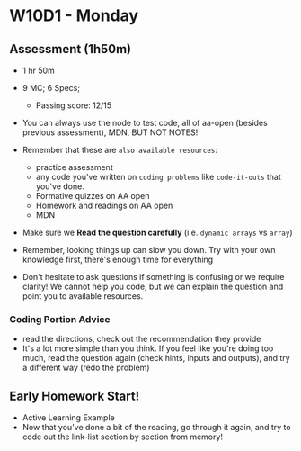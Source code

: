 # W10D1 - Monday

## Assessment (1h50m)
- 1 hr 50m
  
- 9 MC; 6 Specs; 
  - Passing score: 12/15

- You can always use the node to test code, all of aa-open (besides previous assessment), MDN, BUT NOT NOTES!

- Remember that these are `also available resources`:
  - practice assessment
  - any code you've written on `coding problems` like `code-it-outs` that you've done.
  - Formative quizzes on AA open
  - Homework and readings on AA open
  - MDN

- Make sure we **Read the question carefully** (i.e. `dynamic arrays` vs `array`)

- Remember, looking things up can slow you down. Try with your own knowledge first, there's enough time for everything

- Don't hesitate to ask questions if something is confusing or we require clarity! We cannot help you code, but we can explain the question and point you to available resources.

### Coding Portion Advice
- read the directions, check out the recommendation they provide 
- It's a lot more simple than you think. If you feel like you're doing too much, read the question again (check hints, inputs and outputs), and try a different way (redo the problem)


## Early Homework Start!
- Active Learning Example
- Now that you've done a bit of the reading, go through it again, and try to code out the link-list section by section from memory!